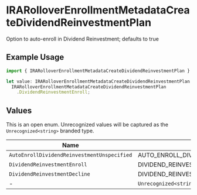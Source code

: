 # IRARolloverEnrollmentMetadataCreateDividendReinvestmentPlan

Option to auto-enroll in Dividend Reinvestment; defaults to true

## Example Usage

```typescript
import { IRARolloverEnrollmentMetadataCreateDividendReinvestmentPlan } from "@apexfintechsolutions/ascend-sdk/models/components";

let value: IRARolloverEnrollmentMetadataCreateDividendReinvestmentPlan =
  IRARolloverEnrollmentMetadataCreateDividendReinvestmentPlan
    .DividendReinvestmentEnroll;
```

## Values

This is an open enum. Unrecognized values will be captured as the `Unrecognized<string>` branded type.

| Name                                          | Value                                         |
| --------------------------------------------- | --------------------------------------------- |
| `AutoEnrollDividendReinvestmentUnspecified`   | AUTO_ENROLL_DIVIDEND_REINVESTMENT_UNSPECIFIED |
| `DividendReinvestmentEnroll`                  | DIVIDEND_REINVESTMENT_ENROLL                  |
| `DividendReinvestmentDecline`                 | DIVIDEND_REINVESTMENT_DECLINE                 |
| -                                             | `Unrecognized<string>`                        |